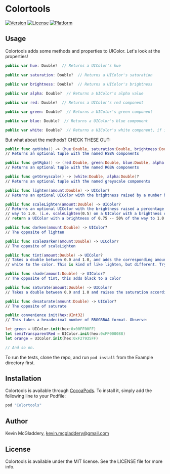 # Colortools

[![Version](https://img.shields.io/cocoapods/v/Colortools.svg?style=flat)](http://cocoapods.org/pods/Colortools)
[![License](https://img.shields.io/cocoapods/l/Colortools.svg?style=flat)](http://cocoapods.org/pods/Colortools)
[![Platform](https://img.shields.io/cocoapods/p/Colortools.svg?style=flat)](http://cocoapods.org/pods/Colortools)

## Usage

Colortools adds some methods and properties to UIColor. Let's look at the
properties!

```swift
public var hue: Double?  // Returns a UIColor's hue
  
public var saturation: Double?  // Returns a UIColor's saturation
  
public var brightness: Double?  // Returns a UIColor's brightness

public var alpha: Double?  // Returns a UIColor's alpha value

public var red: Double?  // Returns a UIColor's red component

public var green: Double?  // Returns a UIColor's green component

public var blue: Double?  // Returns a UIColor's blue component

public var white: Double?  // Returns a UIColor's white component, if it's a greyscale UIColor.
```

But what about the methods? CHECK THESE OUT:

```swift
public func getHsba() -> (hue:Double, saturation:Double, brightness:Double, alpha:Double)?
// Returns an optional tuple with the named HSBA components

public func getRgba() -> (red:Double, green:Double, blue:Double, alpha:Double)?
// Returns an optional tuple with the named RGBA components

public func getGreyscale() -> (white:Double, alpha:Double)?
// Returns an optional tuple with the named greyscale components

public func lighten(amount:Double) -> UIColor?
// Returns an optional UIColor with the brightness raised by a number between 0.0 and 1.0

public func scaleLighten(amount:Double) -> UIColor?
// Returns an optional UIColor with the brightness raised a percentage of the
// way to 1.0. (i.e. scaleLighten(0.5) on a UIColor with a brightness of 0.5 will
// return a UIColor with a brightness of 0.75 -- 50% of the way to 1.0

public func darken(amount:Double) -> UIColor?
// The opposite of lighten

public func scaleDarken(amount:Double) -> UIColor?
// The opposite of scaleLighten

public func tint(amount:Double) -> UIColor?
// Takes a double between 0.0 and 1.0, and adds the corresponding amount of
// white to the color. This is kind of like lighten, but different. Try it.

public func shade(amount:Double) -> UIColor?
// The opposite of tint, this adds black to a color

public func saturate(amount:Double) -> UIColor?
// Takes a double between 0.0 and 1.0 and raises the saturation accordingly

public func desaturate(amount:Double) -> UIColor?
// The opposite of saturate

public convenience init(hex:UInt32) 
// This takes a hexadecimal number of RRGGBBAA format. Observe:

let green = UIColor.init(hex:0x00FF00FF)
let semiTransparentRed = UIColor.init(hex:0xFF000088)
let orange = UIColor.init(hex:0xF27935FF)

// And so on.
```

To run the tests, clone the repo, and run `pod install` from the Example directory first.

## Installation

Colortools is available through [CocoaPods](http://cocoapods.org). To install
it, simply add the following line to your Podfile:

```ruby
pod "Colortools"
```

## Author

Kevin McGladdery, kevin.mcgladdery@gmail.com

## License

Colortools is available under the MIT license. See the LICENSE file for more info.
